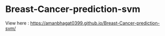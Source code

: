 # Breast-Cancer-prediction-svm

View here : https://amanbhagat0399.github.io/Breast-Cancer-prediction-svm/
